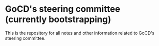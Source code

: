 # GoCD's steering committee (currently bootstrapping)

This is the repository for all notes and other information related to GoCD's steering committee.
